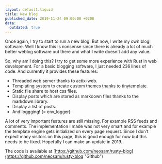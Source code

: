 ```yaml
---
layout: default.liquid
title: New blog
published_date: 2019-11-24 09:00:00 +0200
data:
  outdated: true
---
```


Once again, I try to start to run a new blog.  But now, I write my own blog
software.  Well I know this is nonsense since there is already a lot of much
better weblog software out there and what I write doesn't add any value.

So, why am I doing this?  I try to get some more experience with Rust in
web development.  For a basic blogging software, I just needed 236 lines of
code.  And currently it provides these features:

* Threaded web server thanks to actix-web.
* Templating system to create custom themes thanks to tinytemplate.
* Static file share to host css files.
* Display posts which are stored as markdown files thanks to the markdown
  library.
* Display a list of posts.
* And loggging! (= env_logger)

A lot of very important features are still missing.  For example RSS feeds and
comments.  The implementation I made was not very smart and for example the
template engine gets initialized on every page request.  Since I don't expect
many visitors on this page, this is good enough for now but this needs to be
fixed.  Hopefully I can make an update in 2019.

The code is available at [https://github.com/neosam/rusty-blog](https://github.com/neosam/rusty-blog "Github")
 

